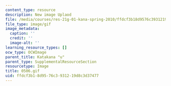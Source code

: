 ```yaml
---
content_type: resource
description: New image Uplaod
file: /media/courses/res-21g-01-kana-spring-2010/ffdcf3b18d9576c3931219d8c3d37477_0506.gif
file_type: image/gif
image_metadata:
  caption: ''
  credit: ''
  image-alt: ''
learning_resource_types: []
ocw_type: OCWImage
parent_title: Katakana "u"
parent_type: SupplementalResourceSection
resourcetype: Image
title: 0506.gif
uid: ffdcf3b1-8d95-76c3-9312-19d8c3d37477
---
```


